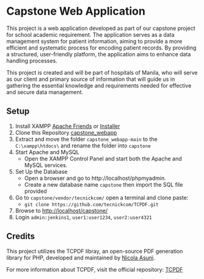 # Capstone Web Application

This project is a web application developed as part of our capstone project for school academic requirement. The application serves as a data management system for patient information, aiming to provide a more efficient and systematic process for encoding patient records. By providing a structured, user-friendly platform, the application aims to enhance data handling processes.

This project is created and will be part of hospitals of Manila, who will serve as our client and primary source of information that will guide us in gathering the essential knowledge and requirements needed for effective and secure data management.


## Setup

1. Install XAMPP [Apache Friends](https://www.apachefriends.org/) or [Installer](https://sourceforge.net/projects/xampp/files/XAMPP%20Windows/8.2.12/xampp-windows-x64-8.2.12-0-VS16-installer.exe)
2. Clone this Repository [capstone_webapp](https://github.com/fnicholasramos/capstone_webapp/archive/refs/heads/main.zip)
3. Extract and move the folder `capstone_webapp-main` to the `C:\xampp\htdocs\` and rename the folder into `capstone`
4. Start Apache and MySQL
    - Open the XAMPP Control Panel and start both the Apache and MySQL services.
5. Set Up the Database
    - Open a browser and go to http://localhost/phpmyadmin.
    - Create a new database name `capstone` then import the SQL file provided 
6. Go to `capstone/vendor/tecnickcom/` open a terminal and clone paste: 
    - `git clone https://github.com/tecnickcom/TCPDF.git`
7. Browse to [http://localhost/capstone/](http://localhost/capstone/) 
8. Login `admin:jenkins1`, `user1:user1234`, `user2:user4321`

## Credits 
This project utilizes the TCPDF libray, an open-source PDF generation library for PHP, developed and maintained by [Nicola Asuni](https://github.com/nicolaasuni).

For more information about TCPDF, visit the official repository: [TCPDF](https://github.com/tecnickcom/TCPDF)
